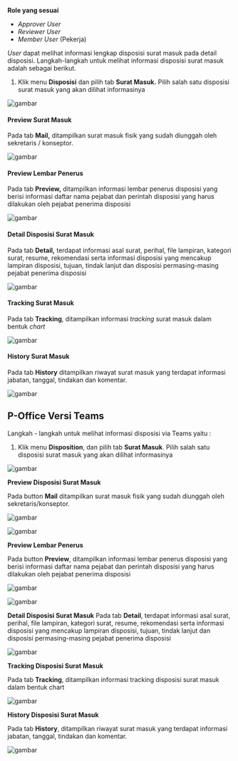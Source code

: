 **Role yang sesuai**

- *Approver User*
- *Reviewer User*
- *Member User* (Pekerja) 

_User_ dapat melihat informasi lengkap disposisi surat masuk pada detail disposisi. Langkah-langkah untuk melihat informasi disposisi surat masuk adalah sebagai berikut.

1.    Klik menu **Disposisi** dan pilih tab **Surat Masuk.** Pilih salah satu disposisi surat masuk yang akan dilihat informasinya

![gambar](SuratMasuk/SM_Web/SM36.png)


#### **Preview Surat Masuk**


Pada tab **Mail,** ditampilkan surat masuk fisik yang sudah diunggah oleh sekretaris / konseptor.

![gambar](SuratMasuk/SM_Web/SM37.png)

#### **Preview Lembar Penerus**


Pada tab **Preview,** ditampilkan informasi lembar penerus disposisi yang berisi informasi daftar nama pejabat dan perintah disposisi yang harus dilakukan oleh pejabat penerima disposisi

![gambar](SuratMasuk/SM_Web/SM38.png)

#### **Detail Disposisi Surat Masuk**


Pada tab **Detail,** terdapat informasi asal surat, perihal, file lampiran, kategori surat, resume, rekomendasi serta informasi disposisi yang mencakup lampiran disposisi, tujuan, tindak lanjut dan disposisi permasing-masing pejabat penerima disposisi

![gambar](SuratMasuk/SM_Web/SM39.png)

#### **Tracking Surat Masuk**


Pada tab **Tracking**, ditampilkan informasi _tracking_ surat masuk dalam bentuk _chart_

![gambar](SuratMasuk/SM_Web/SM40.png)

#### **History Surat Masuk**

Pada tab **History** ditampilkan riwayat surat masuk yang terdapat informasi jabatan, tanggal, tindakan dan komentar.

![gambar](SuratMasuk/SM_Web/SM41.png)


## **P-Office Versi Teams**

Langkah - langkah untuk melihat informasi disposisi via Teams yaitu :
 1.    Klik menu **Disposition**, dan pilih tab **Surat Masuk**. Pilih salah satu disposisi surat masuk yang akan dilihat informasinya

![gambar](SuratMasuk/SM_Teams/SM39.png)

**Preview Disposisi Surat Masuk**

Pada button **Mail** ditampilkan surat masuk fisik yang sudah diunggah oleh sekretaris/konseptor.

![gambar](SuratMasuk/SM_Teams/SM40.png)

![gambar](SuratMasuk/SM_Teams/SM41.png)


**Preview Lembar Penerus**

  Pada button **Preview**, ditampilkan informasi lembar penerus disposisi yang berisi informasi daftar nama pejabat dan perintah disposisi yang harus dilakukan oleh pejabat penerima disposisi

![gambar](SuratMasuk/SM_Teams/SM42.png)

![gambar](SuratMasuk/SM_Teams/SM43.png)

**Detail Disposisi Surat Masuk**
 Pada tab **Detail**, terdapat informasi asal surat, perihal, file lampiran, kategori surat, resume, rekomendasi serta informasi disposisi yang mencakup lampiran disposisi, tujuan, tindak lanjut dan disposisi permasing-masing pejabat penerima disposisi

![gambar](SuratMasuk/SM_Teams/SM44.png)

 **Tracking Disposisi Surat Masuk**

 Pada tab **Tracking**, ditampilkan informasi tracking disposisi surat masuk dalam bentuk chart

![gambar](SuratMasuk/SM_Teams/SM45.png)

**History Disposisi Surat Masuk**

 Pada tab **History**, ditampilkan riwayat surat masuk yang terdapat informasi jabatan, tanggal, tindakan dan komentar.

![gambar](SuratMasuk/SM_Teams/SM46.png)